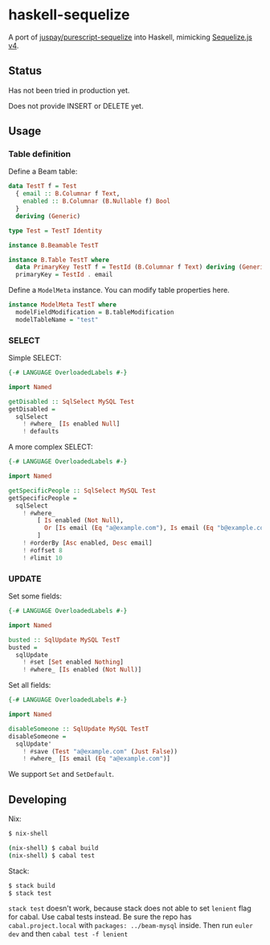 # haskell-sequelize

A port of
[juspay/purescript-sequelize](https://github.com/juspay/purescript-sequelize)
into Haskell, mimicking [Sequelize.js v4](https://sequelize.org/v4).

## Status

Has not been tried in production yet.

Does not provide INSERT or DELETE yet.

## Usage

### Table definition

Define a Beam table:

```haskell
data TestT f = Test
  { email :: B.Columnar f Text,
    enabled :: B.Columnar (B.Nullable f) Bool
  }
  deriving (Generic)

type Test = TestT Identity

instance B.Beamable TestT

instance B.Table TestT where
  data PrimaryKey TestT f = TestId (B.Columnar f Text) deriving (Generic, B.Beamable)
  primaryKey = TestId . email
```

Define a `ModelMeta` instance. You can modify table properties here.

```haskell
instance ModelMeta TestT where
  modelFieldModification = B.tableModification
  modelTableName = "test"
```

### SELECT

Simple SELECT:

```haskell
{-# LANGUAGE OverloadedLabels #-}

import Named

getDisabled :: SqlSelect MySQL Test
getDisabled =
  sqlSelect
    ! #where_ [Is enabled Null]
    ! defaults
```

A more complex SELECT:

```haskell
{-# LANGUAGE OverloadedLabels #-}

import Named

getSpecificPeople :: SqlSelect MySQL Test
getSpecificPeople =
  sqlSelect
    ! #where_
        [ Is enabled (Not Null),
          Or [Is email (Eq "a@example.com"), Is email (Eq "b@example.com")]
        ]
    ! #orderBy [Asc enabled, Desc email]
    ! #offset 8
    ! #limit 10
```

### UPDATE

Set some fields:

```haskell
{-# LANGUAGE OverloadedLabels #-}

import Named

busted :: SqlUpdate MySQL TestT
busted =
  sqlUpdate
    ! #set [Set enabled Nothing]
    ! #where_ [Is enabled (Not Null)]
```

Set all fields:

```haskell
{-# LANGUAGE OverloadedLabels #-}

import Named

disableSomeone :: SqlUpdate MySQL TestT
disableSomeone =
  sqlUpdate'
    ! #save (Test "a@example.com" (Just False))
    ! #where_ [Is email (Eq "a@example.com")]
```

We support `Set` and `SetDefault`.

## Developing

Nix:

```bash
$ nix-shell

(nix-shell) $ cabal build
(nix-shell) $ cabal test
```

Stack:

```bash
$ stack build
$ stack test
```
`stack test` doesn't work, because stack does not able to set `lenient` flag for cabal.
Use cabal tests instead.
Be sure the repo has `cabal.project.local` with `packages: ../beam-mysql` inside. Then run `euler dev` and then `cabal test -f lenient`
